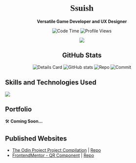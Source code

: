 <h1 align="center" style="font-family:Fira Code">Ssuish</h1>
<p align="center"><b>Versatile Game Developer and UX Designer</b></p>

<div align="center">
 
![Code Time](http://img.shields.io/badge/Code%20Time-61%20hrs%2058%20mins-blue)
![Profile Views](http://img.shields.io/badge/Profile%20Views-5-blue)

</div>
<p align="center">
  <a href="https://skillicons.dev">
    <img src="https://skillicons.dev/icons?i=discord,linkedin" />
 </a>
</p>

<h2 align="center">GitHub Stats</h2>
<div align="center">

![Details Card](http://github-profile-summary-cards.vercel.app/api/cards/profile-details?username=ssuish&theme=tokyonight)
![GitHub stats](https://github-readme-stats.vercel.app/api?username=ssuish&count_private=true&theme=tokyonight&show_icons=true)
![Repo](http://github-profile-summary-cards.vercel.app/api/cards/repos-per-language?username=ssuish&theme=tokyonight&exclude=shell,bash)
![Commit](http://github-profile-summary-cards.vercel.app/api/cards/most-commit-language?username=ssuish&theme=tokyonight&exclude=shell,bash)

</div>

<h2>Skills and Technologies Used</h2>
<a href="https://skillicons.dev">
    <img src="https://skillicons.dev/icons?i=cpp,cs,py,php,dotnet" />
</a>
  
## Portfolio
🛠️ **Coming Soon...**
## Published Websites
- [The Odin Project Project Compilation](https://the-odin-project.pages.dev) | [Repo]()
- [FrontendMentor - QR Component](https://qrcode-component-fm-ssuish.netlify.app/) | [Repo]()
